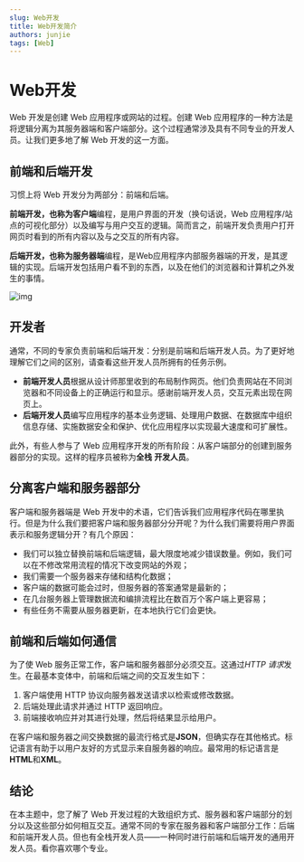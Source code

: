 ```yaml
---
slug: Web开发
title: Web开发简介
authors: junjie
tags: [Web]
---
```

# Web开发

Web 开发是创建 Web 应用程序或网站的过程。创建 Web 应用程序的一种方法是将逻辑分离为其服务器端和客户端部分。这个过程通常涉及具有不同专业的开发人员。让我们更多地了解 Web 开发的这一方面。

## 前端和后端开发

习惯上将 Web 开发分为两部分：前端和后端。

**前端开发，**也称为**客户端**编程，是用户界面的开发（换句话说，Web 应用程序/站点的可视化部分）以及编写与用户交互的逻辑。简而言之，前端开发负责用户打开网页时看到的所有内容以及与之交互的所有内容。

**后端开发，**也称为**服务器端**编程，是Web应用程序内部服务器端的开发，是其逻辑的实现。后端开发包括用户看不到的东西，以及在他们的浏览器和计算机之外发生的事情。
<!--truncate-->
![img](https://ucarecdn.com/12442fd6-8386-478c-82d4-b5cae8762803/)

## 开发者

通常，不同的专家负责前端和后端开发：分别是前端和后端开发人员。为了更好地理解它们之间的区别，请查看这些开发人员所拥有的任务示例。

- **前端开发人员**根据从设计师那里收到的布局制作网页。他们负责网站在不同浏览器和不同设备上的正确运行和显示。感谢前端开发人员，交互元素出现在网页上。
- **后端开发人员**编写应用程序的基本业务逻辑、处理用户数据、在数据库中组织信息存储、实施数据安全和保护、优化应用程序以实现最大速度和可扩展性。

此外，有些人参与了 Web 应用程序开发的所有阶段：从客户端部分的创建到服务器部分的实现。这样的程序员被称为**全栈** **开发人员**。

## 分离客户端和服务器部分

客户端和服务器端是 Web 开发中的术语，它们告诉我们应用程序代码在哪里执行。但是为什么我们要把客户端和服务器部分分开呢？为什么我们需要将用户界面表示和服务逻辑分开？有几个原因：

- 我们可以独立替换前端和后端逻辑，最大限度地减少错误数量。例如，我们可以在不修改常用流程的情况下改变网站的外观；
- 我们需要一个服务器来存储和结构化数据；
- 客户端的数据可能会过时，但服务器的答案通常是最新的；
- 在几台服务器上管理数据流和编排流程比在数百万个客户端上更容易；
- 有些任务不需要从服务器更新，在本地执行它们会更快。

## 前端和后端如何通信

为了使 Web 服务正常工作，客户端和服务器部分必须交互。这通过*HTTP 请求*发生。在最基本变体中，前端和后端之间的交互发生如下：

1. 客户端使用 HTTP 协议向服务器发送请求以检索或修改数据。
2. 后端处理此请求并通过 HTTP 返回响应。
3. 前端接收响应并对其进行处理，然后将结果显示给用户。

在客户端和服务器之间交换数据的最流行格式是**JSON**，但确实存在其他格式。标记语言有助于以用户友好的方式显示来自服务器的响应。最常用的标记语言是**HTML**和**XML**。

## 结论

在本主题中，您了解了 Web 开发过程的大致组织方式、服务器和客户端部分的划分以及这些部分如何相互交互。通常不同的专家在服务器和客户端部分工作：后端和前端开发人员。但也有全栈开发人员——一种同时进行前端和后端开发的通用开发人员。看你喜欢哪个专业。
